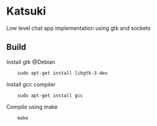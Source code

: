 # Katsuki

Low level chat app implementation using gtk and sockets

## Build
Install gtk @Debian
```
    sudo apt-get install libgtk-3-dev
```
Install gcc compiler
```
    sudo apt-get install gcc
```
Compile using make
```
    make 
```
